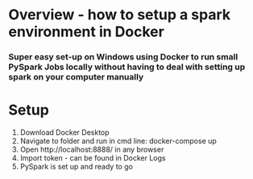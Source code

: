 # Overview - how to setup a spark environment in Docker
### Super easy set-up on Windows using Docker to run small PySpark Jobs locally without having to deal with setting up spark on your computer manually

# Setup
1. Download Docker Desktop
2. Navigate to folder and run in cmd line:  docker-compose up
3. Open http://localhost:8888/ in any browser
4. Import token - can be found in Docker Logs
5. PySpark is set up and ready to go
